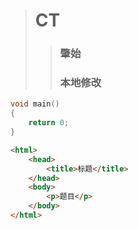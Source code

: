 ﻿> # CT
>> ### 肇始
>> ### 本地修改
``` c
void main()
{
	return 0;
}
```
``` html
<html>
	<head>
		<title>标题</title>
	</head>
	<body>
		<p>题目</p>
	</body>
</html>
```
